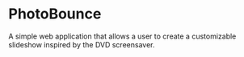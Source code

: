 # PhotoBounce

A simple web application that allows a user to create a customizable slideshow inspired by the DVD screensaver.
